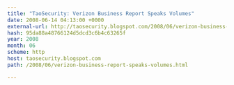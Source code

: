 ```yaml
---
title: "TaoSecurity: Verizon Business Report Speaks Volumes"
date: 2008-06-14 04:13:00 +0000
external-url: http://taosecurity.blogspot.com/2008/06/verizon-business-report-speaks-volumes.html
hash: 95da88a48766124d5dcd3c6b4c63265f
year: 2008
month: 06
scheme: http
host: taosecurity.blogspot.com
path: /2008/06/verizon-business-report-speaks-volumes.html

---
```




